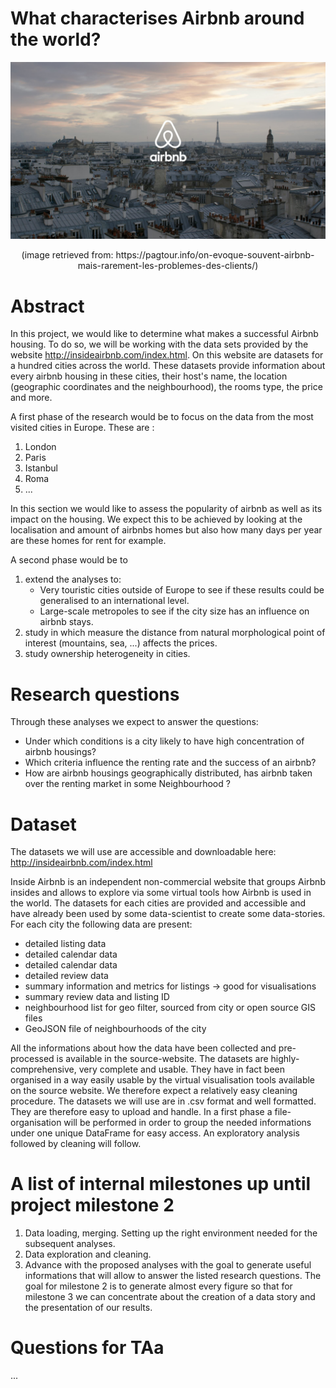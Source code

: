 # What characterises Airbnb around the world?

![](./img/airbnb-part-de-marche-paris.jpg)
<center>(image retrieved from: https://pagtour.info/on-evoque-souvent-airbnb-mais-rarement-les-problemes-des-clients/)</center>

# Abstract

In this project, we would like to determine what makes a successful Airbnb housing. 
To do so, we will be working with the data sets provided by the website http://insideairbnb.com/index.html. On this website are datasets for a hundred cities across the world. These datasets provide information about every airbnb housing in these cities, their host's name, the location (geographic coordinates and the neighbourhood), the rooms type, the price and more. 

A first phase of the research would be to focus on the data from the most visited cities in Europe. These are : 
1.  London    
2.  Paris    
3.  Istanbul    
4.  Roma    
5.  ... 


In this section we would like to assess the popularity of airbnb as well as its impact on the housing. We expect this to be achieved by looking at the localisation and amount of airbnbs homes but also how many days per year are these homes for rent for example. 

A second phase would be to 
1. extend the analyses to:
	* Very touristic cities outside of Europe to see if these results could be generalised to an international level.
	* Large-scale metropoles to see if the city size has an influence on airbnb stays.
2. study in which measure the distance from natural morphological point of interest (mountains, sea, ...) affects the prices.
3. study ownership heterogeneity in cities.

# Research questions
Through these analyses we expect to answer the questions:
* Under which conditions is a city likely to have high concentration of airbnb housings? 
* Which criteria influence the renting rate and the success of an airbnb?
* How are airbnb housings geographically distributed, has airbnb taken over the renting market in some Neighbourhood ? 


# Dataset
The datasets we will use are accessible and downloadable here: http://insideairbnb.com/index.html

Inside Airbnb is an independent non-commercial website that groups Airbnb insides and allows to explore via some virtual tools how Airbnb is used in the world. The datasets for each cities are provided and accessible and have already been used by some data-scientist to create some data-stories. For each city the following data are present:
* detailed listing data
* detailed calendar data
* detailed calendar data
* detailed review data
* summary information and metrics for listings -> good for visualisations
* summary review data and listing ID
* neighbourhood list for geo filter, sourced from city or open source GIS files
* GeoJSON file of neighbourhoods of the city

All the informations about how the data have been collected and pre-processed is available in the source-website. The datasets are highly-comprehensive, very complete and usable. They have in fact been organised in a way easily usable by the virtual visualisation tools available on the source website. We therefore expect a relatively easy cleaning procedure.
The datasets we will use are in .csv format and well formatted. They are therefore easy to upload and handle. In a first phase a file-organisation will be performed in order to group the needed informations under one unique DataFrame for easy access. An exploratory analysis followed by cleaning will follow.

# A list of internal milestones up until project milestone 2
1. Data loading, merging. Setting up the right environment needed for the subsequent analyses.
2. Data exploration and cleaning.
3. Advance with the proposed analyses with the goal to generate useful informations that will allow to answer the listed research questions. The goal for milestone 2 is to generate almost every figure so that for milestone 3 we can concentrate about the creation of a data story and the presentation of our results.

# Questions for TAa
...